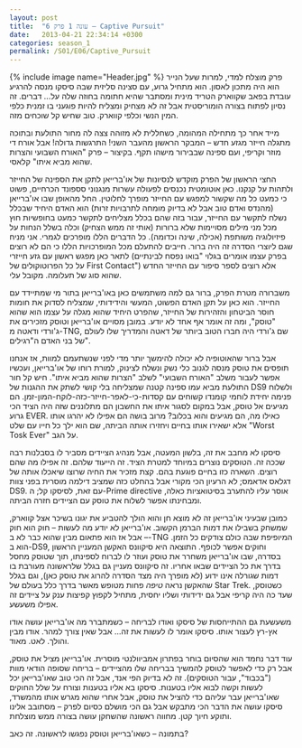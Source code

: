 ```yaml
---
layout: post
title:  "עונה 1 פרק 6 – Captive Pursuit"
date:   2013-04-21 22:34:14 +0300
categories: season_1
permalink: /S01/E06/Captive_Pursuit
---
```

{% include image name="Header.jpg" %}
פרק מוצלח למדי, למרות שעל הנייר הוא היה מתכון לאסון. הוא מתחיל גרוע, עם סצינה סליזית שבה סיסקו מנסה להרגיע עובדת בפאב שקווארק הטריד מינית ומסתבר שהיא חתומה בחוזה שלה על... דברים. זה נסיון לפתוח בצורה הומוריסטית אבל זה לא מצחיק ומצליח להיות פוגעני בו זמנית כלפי המין הנשי וכלפי קווארק. טוב שחיש קל שוכחים מזה.

מייד אחר כך מתחילה המהומה, כשחללית לא מזוהה צצה לה מחור התולעת ובתוכה מתגלה חייזר מגזע חדש – המבקר הראשון מהעבר השני! התרגשות גדולה! אבל אורח די מוזר וקריפי, ועם ספינה שבבירור מישהו תקף. בקיצור – פרק "האורח השבועי והצרות שהוא מביא איתו" קלאסי.

החצי הראשון של הפרק מוקדש לנסיונות של או'ברייאן לתקן את הספינה של החייזר ולתהות על קנקנו. כאן אוטומטית נכנסים לפעולה עשרות מנגנוני סספונד הכרחיים, פשוט כי כמעט כל מה שקשור למפגש עם החייזר מופרך לחלוטין. החל מהאופן שבו או'ברייאן (מהנדס ואדם טוב אבל לא בדיוק מומחה לתרבויות זרות) הוא האדם היחיד שבכלל נשלח לתקשר עם החייזר, עבור בזה שהם בכלל מצליחים לתקשר כמעט בחופשיות חוץ מכל מני מילים מסויימות שלא ברורות (אותי זה ממש הצחיק) וכלה בשלל הנחות על פיזיולוגיה משותפת (אכילה, שינה וכדומה). כל הדברים הללו מופרכים לגמרי. אני מניח שגם ליוצרי הסדרה זה היה ברור. חייבים להתעלם מכל המופרכויות הללו כי הם לא רוצים לתאר כאן מפגש ראשון עם גזע חייזרי (בפרק עצמו אומרים בגלוי "בואו נפסח לבינתיים על כל הפרוטוקולים של First Contact") אלא רוצים לספר סיפור עם החייזר החדש שהוא סוג של תעלומה. מקובל עלי.

משברורה מטרת הפרק, ברור גם למה משתמשים כאן באו'ברייאן בתור מי שמתיידד עם החייזר. הוא כאן על תקן האדם הפשוט, המעשי והידידותי, שמצליח לסדוק את חומות חוסר הביטחון והזהירות של החייזר, שהפרט היחיד שהוא מגלה על עצמו הוא שהוא "טוסק", ומה זה אומר אף אחד לא יודע. במובן מסויים או'ברייאן וטוסק מזכירים את ג'ורדי ודאטה מ-TNG, שם ג'ורדי היה חברו הטוב ביותר של דאטה והמדריך שלו לעולם של בני האדם ה"רגילים".

אבל ברור שהאוטופיה לא יכולה להימשך יותר מדי לפני שנשתעמם למוות, אז אנחנו תופסים את טוסק מנסה לגנוב כלי נשק ונשלח לצינוק, למורת רוחו של או'ברייאן, ועכשיו אפשר לעבור משלב "האורח השבועי" לשלב "הצרות שהוא מביא איתו". חיש קל חור התולעת מביא עמו ספינה קטנה שמצליחה בלי קושי לשתק את ההגנות של DS9 ולשלוח פנימה יחידת לוחמי קומנדו קשוחים עם קסדות-כי-לאפר-חייזר-כזה-לוקח-המון-זמן. הם מגיעים אל טוסק, אבל במקום לסגור איתו את החשבון הם מתלוננים שזה היה הציד הכי גרוע EVER. כאילו מה, הם מגיעים והוא בכלוב? מרוב בושה הם אפילו לא יהרגו אותו אלא ישאירו אותו בחיים ויחזירו אותה הביתה, שם הוא ילך כל חייו עם שלט "Worst Tosk Ever" על הגב.

סיסקו לא מחבב את זה, בלשון המעטה, אבל מנהיג הציידים מסביר לו בסבלנות רבה שככה זה. הטוסקים נוצרים במיוחד למטרת הציד. זה הייעוד שלהם. זה אפילו מה שהם רוצים. השארה כזו בחיים פוגעת בהם. קצת מזכיר את החיה שרוצו שיאכלו אותה של דגלאס אדאמס; לא הרעיון הכי מקורי אבל בהחלט כזה שמציב דילמה מוסרית בפני צוות DS9. עם זאת, לסיסקו קל; ה-Prime directive אוסר עליו להתערב בסיטואציות כאלה, ומבחינתו אפשר לשלוח את טוסק עם הציידים חזרה הביתה.

כמובן שבעיני או'ברייאן זה לא מוצא חן והוא הולך להטביע את יגונו בשיכר אצל קווארק, שמשחק בשבילו את דמות הברמן הקשוב. או'ברייאן לא יודע מה לעשות – חוק הוא חוק – אבל אז הוא פתאום מבין שהוא כבר לא ב-TNG המיופיפת שבה כולם צודקים כל הזמן. הוא ב-DS9, וחוקים אפשר לכופף. התוצאה היא סיקוונס האקשן המעניין הראשון בסדרה, שבו או'ברייאן משחרר את טוסק ועוזר לו לברוח לספינתו, תוך שטוסק מחסל בדרך את כל הציידים שבאו אחריו. זה סיקוונס מעניין גם בגלל שלראשונה מעורבת בו דמות שגורלה אינו ידוע (לא מופרך היה מצד הסדרה להרוג את טוסק כאן), וגם בגלל שהאקשן נראה *טיפה* פחות מטופש מאשר בדרך כלל בעולם של Star Trek. כשטוסק, שעד כה היה קריפי אבל גם ידידותי ושליו יחסית, מתחיל לקפוץ קפיצות ענק על ציידים זה אפילו משעשע.

משעשעת גם ההתייחסות של סיסקו ואודו לבריחה – כשמתברר מה או'ברייאן עושה אודו אץ-רץ לעצור אותו. סיסקו אומר לו לעשות את זה... אבל שאין צורך למהר. אודו מבין והולך. לאט. מאוד.

עוד דבר נחמד הוא שהסיום בוחר בפתרון אמביוולנטי מוסרית. או'ברייאן מציל את טוסק, אבל רק כדי לאפשר לטוסק להמשיך בבריחה שלו מהציידים – בריחה שסופה הודאי מוות ("בכבוד", עבור הטוסקים). זה לא בדיוק הפי אנד, אבל זה הכי טוב שאו'ברייאן יכל לעשות וקשה לבוא אליו בטענות. סיסקו בא אליו בטענות וצורח על שלל החוקים שאו'ברייאן עבר עליהם כדי להציל את טוסק, אבל אחרי שהוא מגרש אותו מהמשרד, סיסקו עושה את הדבר הכי מתבקש אבל גם הכי מושלם כסיום לפרק – מסתובב אלינו ותוקע חיוך קטן. מחווה ראשונה שהשחקן עושה בצורה ממש מוצלחת.

בתמונה – כשאו'ברייאן וטוסק נפגשו לראשונה. זה כאב?